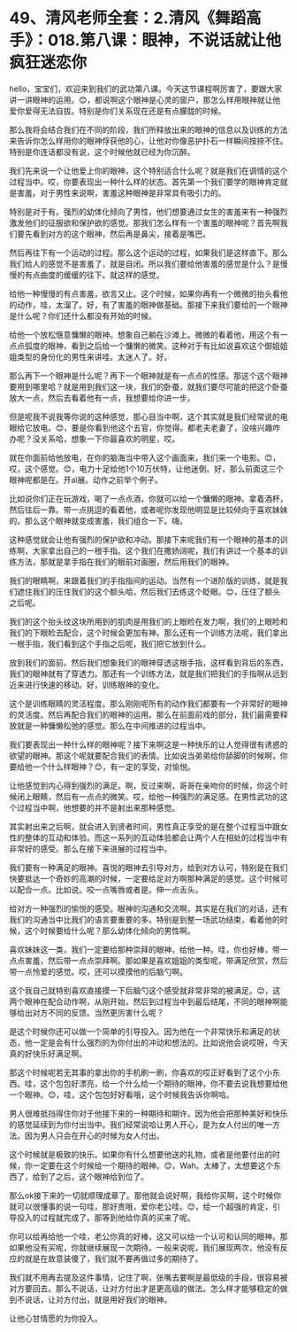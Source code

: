 # 49、清风老师全套：2.清风《舞蹈高手》：018.第八课：眼神，不说话就让他疯狂迷恋你

hello，宝宝们，欢迎来到我们的武功第八课。今天这节课程啊厉害了，要跟大家讲一讲眼神的运用。😊，都说啊这个眼神是心灵的窗户，那怎么样用眼神就让他爱你爱得无法自拔。特别是你们关系现在还是有点朦胧的时候。

那么我将会结合我们在不同的阶段，我们所释放出来的眼神的信息以及训练的方法来告诉你怎么样用你的眼神俘获他的心，让他对你像恶护扑石一样瞬间按捺不住。特别是你连话都没有说，这个时候他就已经为你沉醉。

我们先来说一个让他爱上你的眼神，这个特别适合什么呢？就是我们在调情的这个过程当中。哎，你要表现出一种什么样的状态。首先第一个我们要学的眼神肯定就是害羞。对于男性来说啊，害羞这种眼神是非常具有吸引力的。

特别是对于有。强烈的幼体化倾向了男性，他们想要通过女生的害羞来有一种强烈激发他们的征服欲和保护欲的感觉。那我们怎么样有一个害羞的眼神呢？首先啊我们要先看到对方的这个眼神，然后再是鼻尖，接着是嘴巴。

然后再往下有一个运动的过程。那么这个运动的过程，如果我们是这样直下。那么我们给人的感觉不是害羞了，就是自闭。所以我们要给他害羞的感觉是什么？是慢慢的有点曲度的缓缓的往下。就这样的感觉。

给他一种慢慢的有点害羞，欲言又止。这个时候，如果你再有一个微微的抬头看他的动作，哇，太溜了。好，有了害羞的眼神做基础。那接下来我们要给的一个眼神是什么呢？你们还什么都没有开始的时候。

给他一个放松惬意慵懒的眼神。想象自己躺在沙滩上。微微的看着他，用这个有一点点弧度的眼神，看到之后给一个慵懒的微笑。这种对于有比如说喜欢这个御姐姐姐类型的身份化的男性来讲哇。太迷人了。好。

那么再下一个眼神是什么呢？再下一个眼神就是有一点点的性感。那这个这个眼神要用到哪里哈？就是用到我们这一块，我们的卧蚕，就我们要尽可能的把这个卧蚕放大一点，然后去看着他有一点，我想要给你进一步。

但是呢我不说我等你说的这种感觉，那心目当中啊，这个其实就是我们经常说的电眼给它放电。😊，要是你看到他这个五官，你觉得。都老夫老妻了，没啥兴趣咋办呢？没关系哈，想象一下你最喜欢的明星，哎。

就在你面前给他放电，在你的脑海当中带入这个画面来，我们来一个电影。😊，哎，这个感觉。😊，电力十足给他1个10万伏特，让他迷倒。好，那么前面这三个眼神呢都是在。开ai展。动作之前举个例子。

比如说你们正在玩游戏，喝了一点点酒，你就可以给一个慵懒的眼神。拿着酒杯，然后往后一靠。带一点挑逗的看着他，或者呢你发现他明显是比较倾向于喜欢妹妹的。那么这个眼神就变成害羞，我们组合一下。嗨。

这种感觉就会让他有强烈的保护欲和冲动。那接下来呢我们有一个眼神的基本的训练啊，大家拿出自己的一根手指。这个我们在撒娇阔呢，我们有讲过一个基本的训练方法，那就是拿手指在我们的眼前对画圈，然后用我们的眼神。

我们的眼睛啊，来跟着我们的手指指间的运动。当然有一个进阶版的训练，就是我们遮住我们的压住我们的这个额头哈，然后我们去练这个眨眼。😊，压住了额头之后呢。

我们的这个抬头纹这块所用到的肌肉是用我们的上眼睑在发力啊，我们的上眼睑和我们的下眼睑去配合，这个时候会更加有神。那么还有一个训练方法呢，我们拿出一根手指，我们看到这个手指之后呢，我们把它放到什么。

放到我们的面前。然后我们想象我们的眼神穿透这根手指，这样看到背后的东西，我们的眼神就有了穿透力。那还有一个训练方法，就是我们把我们的手指啊从远到近来进行快速的移动。好，训练眼神的变化。

这个是训练眼睛的灵活程度。那么刚刚呢所有的动作我们都要有一个非常好的眼神的灵活度。然后再配合我们的眼神的运用。那么在前面前戏的部分，我们最需要释放就是一种慵懒松弛的感觉。那么在中间推进的过程当中。

我们要表现出一种什么样的眼神呢？接下来啊这是一种快乐的让人觉得很有诱惑的欲望的眼神。那这个呢就要配合我们的表情。比如说当弟弟给你舔脚的时候啊，你要给他一个什么样眼神？😊，有一定的享受，对愉悦。

让他感觉到内心得到强烈的满足。啊，反过来啊，哥哥在亲吻你的时候，你这个时候闭上眼睛，然后有一点点的微笑。哎，给他一种强烈的满足感。在男性武功的这个过程当中啊，他想要的并不是射出来那种感觉。

其实射出来之后啊，就会进入到贤者时间，男性真正享受的是在整个过程当中跟女性的整体的互动和体验。而这一系列的互动体验都会让两个人在相处的过程当中有非常好的感受。那么在接下来进展的过程当中。

我们要有一种满足的眼神。喜悦的眼神去引导对方，给到对方认可，特别是在我们快要抵达一个奇妙的高潮的时候，一定要给足对方啊那种满足的感觉。这个时候可以配合一点。比如说。咬一点嘴唇或者是。伸一点舌头。

给对方一种强烈的愉悦的感受。眼神的沟通和交流啊，其实是在我们的对话，还有我们的沟通当中比我们的语言要重要的多。特别是到整一场武功结束，看着他的时候，这个时候要给什么呢？那么幼体化倾向的男性啊。

喜欢妹妹这一类，我们一定要给那种崇拜的眼神，给他一种。哇，你也好棒，带一点点害羞，然后带一点点崇拜啊。那如果是喜欢姐姐的类型呢，带满足欣赏，然后带一点怜爱的感觉。哎，还可以摸摸他的后脑勺啊。

这个我自己就特别喜欢直接摸一下后脑勺这个感受就非常非常的被满足。😊，这两个眼神在配合动作啊，从刚开始，然后到过程当中到最后结尾，不同的眼神啊能够给出对方不同的反馈。当然更厉害什么呢？

是这个时候你还可以做一个简单的引导投入。因为他在一个非常快乐和满足的状态，他一定是会有什么强烈的为你付出的冲动和想法的。比如说他会说哎呀，今天真的好快乐好满足啊。

那这个时候呢若无其事的拿出你的手机刷一刷，你喜欢的哎正好看到了这个小东西。哇，这个包包好漂亮，给一个什么给一个期待的眼神，你不要去说我想要给他一个眼神。😊，哇，这个包包好好看哦，这个时候我告诉你啊哈。

男人很难抵挡得住你对于他接下来的一种期待和期许。因为他会把那种美好和快乐的感觉延续到为你付出当中。我们经常说哈让男人开心，是为女人付出的唯一方法。因为男人只会在开心的时候为女人付出。

这个时候就是极致的快乐。如果你有什么想要他送的礼物，或者是他要付出的时候，你一定要在这个时候给一个期待的眼神。😊，Wah。太棒了，太想要这个东西了，给到了之后，这个眼神给到位了。

那么ok接下来的一切就顺理成章了。那他就会说好啊，我给你买啊，这个时候你就可以很懂事的说一句哇，那好贵哦，爱你老公哇。😊，给一个超强的肯定，引导投入的过程就完成了。那等到他给你真的买来了呢。

你可以给再给他一个哇，老公你真的好棒，这又可以给一个认可和认同的眼神。那如果他没有买呢，你就继续展现一次期待。一般来说呢，我们展现两次，他没有反应的就是在故意装傻了，我们就不要再做过多的期待了。

我们就不用再去提及这件事情，记住了啊，张嘴去要啊是最低级的手段，很容易被对方要回去。那么不说话，让对方付出才是更高级的做法。怎么样才能够稳定的做到不说话，让对方付出，就是用好我们的眼神。

让他心甘情愿的为你投入。